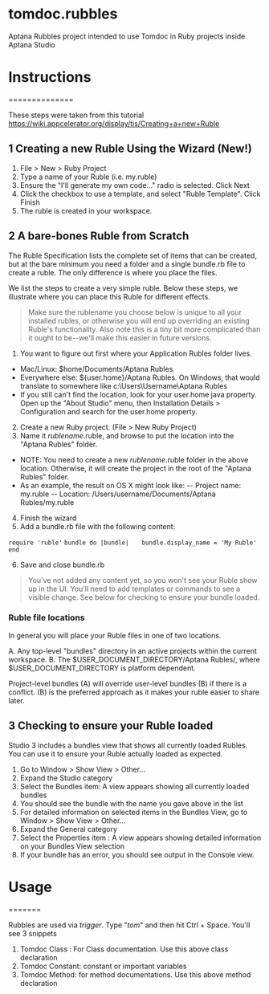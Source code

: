 tomdoc.rubbles
==============

Aptana Rubbles project intended to use Tomdoc in Ruby projects inside Aptana Studio

# Instructions
==============

These steps were taken from this tutorial https://wiki.appcelerator.org/display/tis/Creating+a+new+Ruble

## 1 Creating a new Ruble Using the Wizard (New!)

1. File > New > Ruby Project
2. Type a name of your Ruble (i.e. my.ruble)
3. Ensure the "I'll generate my own code..." radio is selected. Click Next
4. Click the checkbox to use a template, and select "Ruble Template". Click Finish
5. The ruble is created in your workspace.


## 2 A bare-bones Ruble from Scratch
The Ruble Specification lists the complete set of items that can be created, but at the bare minimum you need a folder and a single bundle.rb file to create a ruble. The only difference is where you place the files.

We list the steps to create a very simple ruble. Below these steps, we illustrate where you can place this Ruble for different effects.

> Make sure the rublename you choose below is unique to all your installed rubles, or otherwise you will end up overriding an existing Ruble's functionality. Also note this is a tiny bit more complicated than it ought to be--we'll make this easier in future versions.

1. You want to figure out first where your Application Rubles folder lives.
- Mac/Linux: $home/Documents/Aptana Rubles.
- Everywhere else: ${user.home}/Aptana Rubles. On Windows, that would translate to somewhere like c:\Users\Username\Aptana Rubles
- If you still can't find the location, look for your user.home java property. Open up the "About Studio" menu, then Installation Details > Configuration and search for the user.home property.

2. Create a new Ruby project. (File > New Ruby Project)
3. Name it _rublename_.ruble, and browse to put the location into the "Aptana Rubles" folder.
- NOTE: You need to create a new _rublename_.ruble folder in the above location. Otherwise, it will create the project in the root of the "Aptana Rubles" folder.
- As an example, the result on OS X might look like:
-- Project name: my.ruble
-- Location: /Users/username/Documents/Aptana Rubles/my.ruble
4. Finish the wizard
5. Add a bundle.rb file with the following content: 

`require 'ruble'`
`bundle do |bundle|`
`   bundle.display_name = 'My Ruble'`
`end`

6. Save and close bundle.rb
	
> You've not added any content yet, so you won't see your Ruble show up in the UI. You'll need to add templates or commands to see a visible change. See below for checking to ensure your bundle loaded.

### Ruble file locations
In general you will place your Ruble files in one of two locations.

A. Any top-level "bundles" directory in an active projects within the current workspace.
B. The $USER_DOCUMENT_DIRECTORY/Aptana Rubles/, where $USER_DOCUMENT_DIRECTORY is platform dependent.

Project-level bundles (A) will override user-level bundles (B) if there is a conflict. (B) is the preferred approach as it makes your ruble easier to share later.

## 3 Checking to ensure your Ruble loaded
Studio 3 includes a bundles view that shows all currently loaded Rubles. You can use it to ensure your Ruble actually loaded as expected.

1. Go to Window > Show View > Other...
2. Expand the Studio category
3. Select the Bundles item: A view appears showing all currently loaded bundles
4. You should see the bundle with the name you gave above in the list
5. For detailed information on selected items in the Bundles View, go to Window > Show View > Other...
6. Expand the General category
7. Select the Properties item : A view appears showing detailed information on your Bundles View selection
8. If your bundle has an error, you should see output in the Console view.
 
# Usage
=======

Rubbles are used via _trigger_. Type "_tom_" and then hit Ctrl + Space.
You'll see 3 snippets
1. Tomdoc Class : For Class documentation. Use this above class declaration
2. Tomdoc Constant: constant or important variables
3. Tomdoc Method: for method documentations. Use this above method declaration

